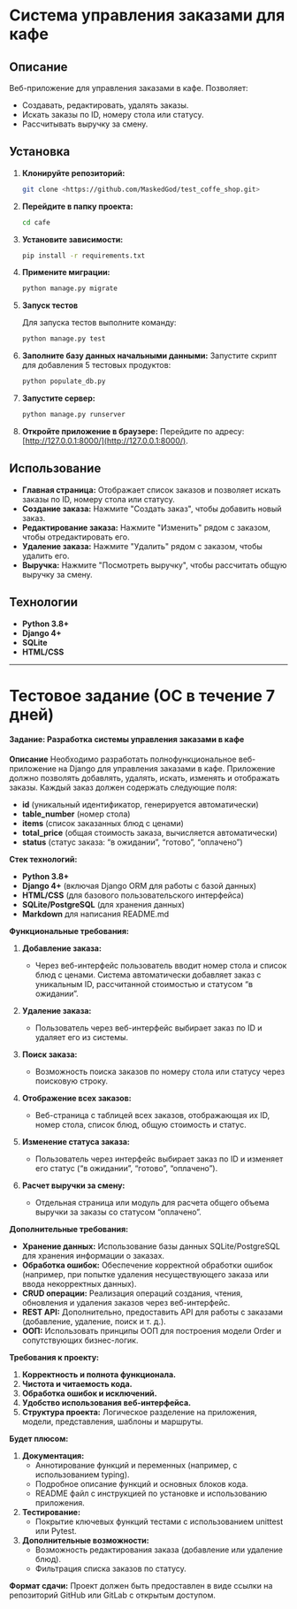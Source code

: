 # Система управления заказами для кафе

## Описание

Веб-приложение для управления заказами в кафе. Позволяет:

- Создавать, редактировать, удалять заказы.
- Искать заказы по ID, номеру стола или статусу.
- Рассчитывать выручку за смену.

## Установка

1. **Клонируйте репозиторий:**

   ```bash
   git clone <https://github.com/MaskedGod/test_coffe_shop.git>
   ```

2. **Перейдите в папку проекта:**

   ```bash
   cd cafe
   ```

3. **Установите зависимости:**

   ```bash
   pip install -r requirements.txt
   ```

4. **Примените миграции:**

   ```bash
   python manage.py migrate
   ```

5. **Запуск тестов**

   Для запуска тестов выполните команду:

   ```bash
   python manage.py test
   ```

6. **Заполните базу данных начальными данными:**
   Запустите скрипт для добавления 5 тестовых продуктов:

   ```bash
   python populate_db.py
   ```

7. **Запустите сервер:**

   ```bash
   python manage.py runserver
   ```

8. **Откройте приложение в браузере:**
   Перейдите по адресу: [http://127.0.0.1:8000/](http://127.0.0.1:8000/).

## Использование

- **Главная страница:** Отображает список заказов и позволяет искать заказы по ID, номеру стола или статусу.
- **Создание заказа:** Нажмите "Создать заказ", чтобы добавить новый заказ.
- **Редактирование заказа:** Нажмите "Изменить" рядом с заказом, чтобы отредактировать его.
- **Удаление заказа:** Нажмите "Удалить" рядом с заказом, чтобы удалить его.
- **Выручка:** Нажмите "Посмотреть выручку", чтобы рассчитать общую выручку за смену.

## Технологии

- **Python 3.8+**
- **Django 4+**
- **SQLite**
- **HTML/CSS**

---

# **Тестовое задание (ОС в течение 7 дней)**

#### **Задание: Разработка системы управления заказами в кафе**

**Описание** Необходимо разработать полнофункциональное веб\-приложение на Django для управления заказами в кафе. Приложение должно позволять добавлять, удалять, искать, изменять и отображать заказы. Каждый заказ должен содержать следующие поля:

- **id** (уникальный идентификатор, генерируется автоматически)
- **table_number** (номер стола)
- **items** (список заказанных блюд с ценами)
- **total_price** (общая стоимость заказа, вычисляется автоматически)
- **status** (статус заказа: “в ожидании”, “готово”, “оплачено”)

**Стек технологий:**

- **Python 3.8+**
- **Django 4+** (включая Django ORM для работы с базой данных)
- **HTML/CSS** (для базового пользовательского интерфейса)
- **SQLite/PostgreSQL** (для хранения данных)
- **Markdown** для написания README.md

**Функциональные требования:**

1. **Добавление заказа:**

   - Через веб\-интерфейс пользователь вводит номер стола и список блюд с ценами. Система автоматически добавляет заказ с уникальным ID, рассчитанной стоимостью и статусом “в ожидании”.

2. **Удаление заказа:**

   - Пользователь через веб\-интерфейс выбирает заказ по ID и удаляет его из системы.

3. **Поиск заказа:**

   - Возможность поиска заказов по номеру стола или статусу через поисковую строку.

4. **Отображение всех заказов:**

   - Веб-страница с таблицей всех заказов, отображающая их ID, номер стола, список блюд, общую стоимость и статус.

5. **Изменение статуса заказа:**

   - Пользователь через интерфейс выбирает заказ по ID и изменяет его статус (“в ожидании”, “готово”, “оплачено”).

6. **Расчет выручки за смену:**

   - Отдельная страница или модуль для расчета общего объема выручки за заказы со статусом “оплачено”.

**Дополнительные требования:**

- **Хранение данных:** Использование базы данных SQLite/PostgreSQL для хранения информации о заказах.
- **Обработка ошибок:** Обеспечение корректной обработки ошибок (например, при попытке удаления несуществующего заказа или ввода некорректных данных).
- **CRUD операции:** Реализация операций создания, чтения, обновления и удаления заказов через веб\-интерфейс.
- **REST API:** Дополнительно, предоставить API для работы с заказами (добавление, удаление, поиск и т. д.).
- **ООП:** Использовать принципы ООП для построения модели Order и сопутствующих бизнес-логик.

**Требования к проекту:**

1. **Корректность и полнота функционала.**
2. **Чистота и читаемость кода.**
3. **Обработка ошибок и исключений.**
4. **Удобство использования веб\-интерфейса.**
5. **Структура проекта:** Логическое разделение на приложения, модели, представления, шаблоны и маршруты.

**Будет плюсом:**

1. **Документация:**
   - Аннотирование функций и переменных (например, с использованием typing).
   - Подробное описание функций и основных блоков кода.
   - README файл с инструкцией по установке и использованию приложения.
2. **Тестирование:**
   - Покрытие ключевых функций тестами с использованием unittest или Pytest.
3. **Дополнительные возможности:**
   - Возможность редактирования заказа (добавление или удаление блюд).
   - Фильтрация списка заказов по статусу.

**Формат сдачи:** Проект должен быть предоставлен в виде ссылки на репозиторий GitHub или GitLab с открытым доступом.
